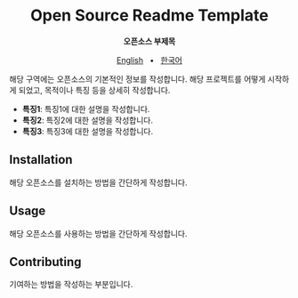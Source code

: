 <div align="center">

<h1>Open Source Readme Template</h1>
<p><b>오픈소스 부제목</b></p>

[English](./README.md)
&nbsp;&nbsp;•&nbsp;&nbsp;
[한국어](./README-ko_kr.md)

</div>

해당 구역에는 오픈소스의 기본적인 정보를 작성합니다. 해당 프로젝트를 어떻게 시작하게 되었고, 목적이나 특징 등을 상세히 작성합니다.

- **특징1**: 특징1에 대한 설명을 작성합니다.
- **특징2**: 특징2에 대한 설명을 작성합니다.
- **특징3**: 특징3에 대한 설명을 작성합니다.

## Installation

해당 오픈소스를 설치하는 방법을 간단하게 작성합니다.

## Usage

해당 오픈소스를 사용하는 방법을 간단하게 작성합니다.

## Contributing

기여하는 방법을 작성하는 부분입니다.
